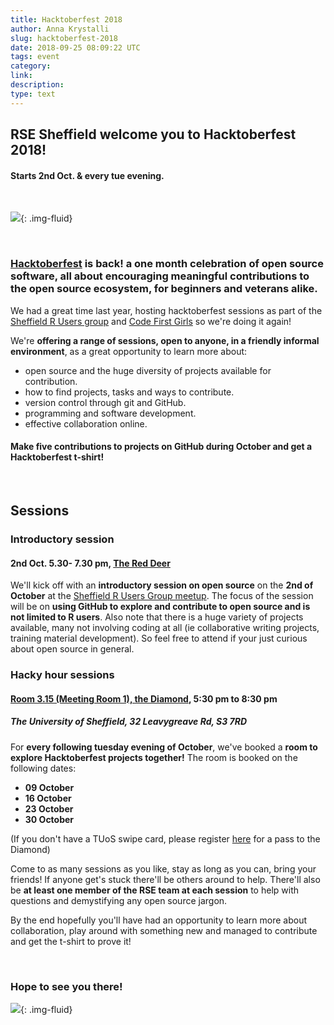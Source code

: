 ```yaml
---
title: Hacktoberfest 2018
author: Anna Krystalli
slug: hacktoberfest-2018
date: 2018-09-25 08:09:22 UTC
tags: event
category:
link:
description:
type: text
---
```



## RSE Sheffield welcome you to Hacktoberfest 2018!

#### Starts 2nd Oct. & every tue evening.

<br>

![](https://hacktoberfest.digitalocean.com/assets/logo-hacktoberfest-658b5aa2bd34e782d29c40bf6afbdff00f20fe1328efa6da17743878ba8db66f.png){: .img-fluid}


<br>


### [**Hacktoberfest**](https://hacktoberfest.digitalocean.com/) is back! a **one month celebration of open source software**, all about encouraging meaningful contributions to the open source ecosystem, **for beginners and veterans alike**.


We had a great time last year, hosting hacktoberfest sessions as part of the [Sheffield R Users group](https://rse.shef.ac.uk/blog/sheffieldR-hacktoberfest/) and [Code First Girls](https://rse.shef.ac.uk/blog/codefirstgirls-meets-hacktoberfest/) so we're doing it again!

We're **offering a range of sessions, open to anyone, in a friendly informal environment**, as a great opportunity to learn more about:

- open source and the huge diversity of projects available for contribution.
- how to find projects, tasks and ways to contribute.
- version control through git and GitHub.
- programming and software development.
- effective collaboration online.


#### Make five contributions to projects on GitHub during October and get a **Hacktoberfest t-shirt!**

<br>

## Sessions
### Introductory session
#### 2nd Oct. 5.30- 7.30 pm, [The Red Deer](https://goo.gl/maps/ZjcpEK2oY6D2)

We'll kick off with an **introductory session on open source** on the **2nd of October** at the [Sheffield R Users Group meetup](https://www.meetup.com/SheffieldR-Sheffield-R-Users-Group/events/254986012/). The focus of the session will be on **using GitHub to explore and contribute to open source and is not limited to R users**. Also note that there is a huge variety of projects available, many not involving coding at all (ie collaborative writing projects, training material development). So feel free to attend if your just curious about open source in general. 

### Hacky hour sessions
#### [**Room 3.15 (Meeting Room 1), the Diamond**](https://goo.gl/maps/hs685HH7cwx), **5:30 pm  to  8:30 pm**  
##### The University of Sheffield, 32 Leavygreave Rd, S3 7RD

For **every following tuesday evening of October**, we've booked a **room to explore Hacktoberfest projects together!** The room is booked on the following dates:

- **09 October**
- **16 October**
- **23 October** 
- **30 October** 

(If you don't have a TUoS swipe card, please register [here](https://goo.gl/forms/7npNfDJoTkZJe21E2) for a pass to the Diamond)

Come to as many sessions as you like, stay as long as you can, bring your friends! If anyone get's stuck there'll be others around to help. There'll also be **at least one member of the RSE team at each session** to help with questions and demystifying any open source jargon. 

By the end hopefully you'll have had an opportunity to learn more about collaboration, play around with something new and managed to contribute and get the t-shirt to prove it!

<br>

### Hope to see you there!


![](/assets/images/hacktoberfest_banner.png){: .img-fluid}
